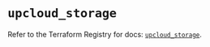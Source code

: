 # `upcloud_storage`

Refer to the Terraform Registry for docs: [`upcloud_storage`](https://registry.terraform.io/providers/upcloudltd/upcloud/5.21.0/docs/resources/storage).
